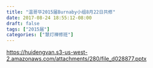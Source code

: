 ```yaml
---
title: "温哥华2015届Burnaby小组8月22日共修"
date: 2017-08-24 18:55:12-08:00
draft: false
tags: ["2015届"]
categories: ["慧灯禅修班"]
---
```

https://huidengvan.s3-us-west-2.amazonaws.com/attachments/280/file_d028877.pptx
